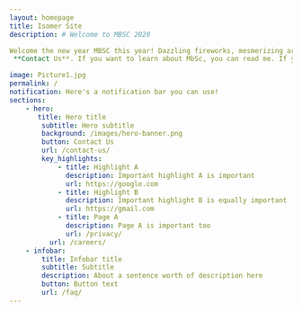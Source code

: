 ```yaml
---
layout: homepage
title: Isomer Site
description: # Welcome to MBSC 2020

Welcome the new year MBSC this year! Dazzling fireworks, mesmerizing art installations and beautiful performances awaits you!
 **Contact Us**. If you want to learn about MbSc, you can read me. If you want to play with Markdown, you can edit me. Once you have finished with me, you can create new files by opening the **file explorer** on the left corner of the navigation bar.

image: Picture1.jpg
permalink: /
notification: Here's a notification bar you can use!
sections:
    - hero:
       title: Hero title
        subtitle: Hero subtitle
        background: /images/hero-banner.png
        button: Contact Us
        url: /contact-us/
        key_highlights:
            - title: Highlight A
              description: Important highlight A is important
              url: https://google.com
            - title: Highlight B
              description: Important highlight B is equally important
              url: https://gmail.com
            - title: Page A
              description: Page A is important too
              url: /privacy/
          url: /careers/
    - infobar:
        title: Infobar title
        subtitle: Subtitle
        description: About a sentence worth of description here
        button: Button text
        url: /faq/
---
```

